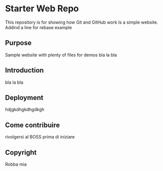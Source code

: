 # Starter Web Repo

This repository is for showing how Git and GitHub work
Is a simple website. Addind a line for rebase example
## Purpose

Sample website with plenty of files for demos
bla la bla

## Introduction
bla la bla

## Deployment
hdjgkdhgkdhgdkgh

## Come contribuire
rivolgersi al BOSS prima di iniziare
## Copyright
Robba mia